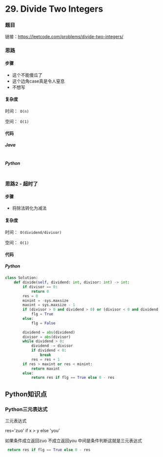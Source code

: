 

# 29. Divide Two Integers

### 题目

链接：https://leetcode.com/problems/divide-two-integers/



### 思路

#### 步骤

- 这个不能傻瓜了
- 这个边角case真是令人窒息
- 不想写



#### 复杂度

时间：` O(n)`

空间：` O(1)`



#### 代码

##### Java

```java

```



##### Python

```python

```



### 思路2 - 超时了

#### 步骤

- 将除法转化为减法



#### 复杂度

时间：` O(dividend/divisor)`

空间：` O(1)`



#### 代码

##### Python

```python
class Solution:
    def divide(self, dividend: int, divisor: int) -> int:
        if divisor == 0:
            return 0
        res = 0
        minint = -sys.maxsize
        maxint = sys.maxsize - 1
        if (divisor > 0 and dividend > 0) or (divisor < 0 and dividend < 0):
            flg = True
        else:
            flg = False
            
        dividend = abs(dividend)
        divisor = abs(divisor)
        while dividend > 0:
            dividend -= divisor
            if dividend < 0:
                break
            res = res + 1
        if res > maxint or res < minint:
            return maxint
        else:
            return res if flg == True else 0 - res
```



## Python知识点

### Python三元表达式

三元表达式

res='zuo' if x > y else 'you'

如果条件成立返回zuo 不成立返回you 中间是条件判断这就是三元表达式

```python
 return res if flg == True else 0 - res
```

